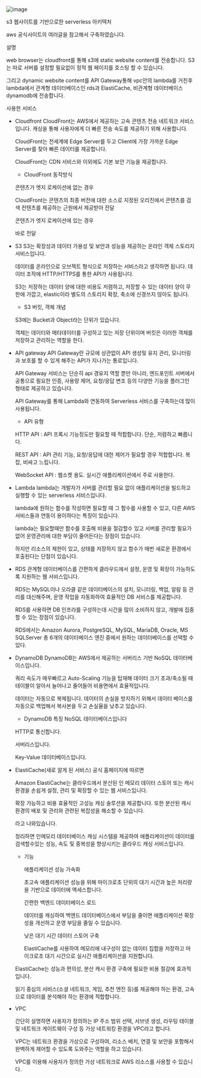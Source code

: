 ![image](https://github.com/GSM-MSG/DevOps-Onboarding/assets/103885741/6baa7abc-69c8-426e-8494-f81aff120e94)


s3 웹사이트를 기반으로한 serverless 아키텍처

aws 공식사이트의 여러글을 참고해서 구축하였습니다.

설명

web browser는 cloudfront를 통해 s3에 static website content를 전송합니다. S3는 따로 서버를 설정할 필요없이 정적 웹 페이지를 호스팅 할 수 있습니다.

그리고 dynamic website content를 API Gateway통해 vpc안의 lambda를 거친후 lambda에서 관계형 데이터베이스인 rds과 ElastiCache, 비관계형 데이터베이스 dynamodb에 전송합니다.


사용한 서비스

- Cloudfront
  CloudFront는 AWS에서 제공하는 고속 콘텐츠 전송 네트워크 서비스입니다. 캐싱을 통해 사용자에게 더 빠른 전송 속도를 제공하기 위해 사용합니다.

  CloudFront는 전세계에 Edge Server를 두고 Client에 가장 가까운 Edge Server를 찾아 빠른 데이터를 제공합니다.

  CloudFront는 CDN 서비스와 이외에도 기본 보안 기능을 제공합니다.

  - CloudFront 동작방식
  
  콘텐츠가 엣지 로케이션에 없는 경우

  CloudFront는 콘텐츠의 최종 버전에 대한 소스로 지정된 오리진에서 콘텐츠를 검색
  컨텐츠를 제공하는 근원에서 제공받아 전달
  
  콘텐츠가 엣지 로케이션에 있는 경우

  바로 전달
  
- S3
  S3는 확장성과 데이터 가용성 및 보안과 성능을 제공하는 온라인 객체 스토리지 서비스입니다. 

  데이터를 온라인으로 오브젝트 형식으로 저장하는 서비스라고 생각하면 됩니다. 데이터 조작에 HTTP/HTTPS를 통한 API가 사용됩니다.

  S3는 저장하는 데이터 양에 대한 비용도 저렴하고, 저장할 수 있는 데이터 양이 무한에 가깝고, elastic이라 별도의 스토리지 확장, 축소에 신경쓰지 않아도 됩니다.

  - S3 버킷, 객체 개념

  S3에는 Bucket과 Object라는 단위가 있습니다. 

  객체는 데이터와 메타데이터를 구성하고 있는 저장 단위이며 버킷은 이러한 객체를 저장하고 관리하는 역할을 한다.

- API gateway
  API Gateway란 규모에 상관없이 API 생성및 유지 관리, 모니터링과 보호를 할 수 있게 해주는 API가 지나가는 통로입니다.

  API Gateway 서비스는 단순히 api 경유지 역할 뿐만 아니라, 엔드포인트 서버에서 공통으로 필요한 인증, 사용량 제어, 요청/응답 변조 등의 다양한 기능을 플러그인 형태로 제공하고 있습니다.

  API Gateway를 통해 Lambda와 연동하여 Serverless 서비스를 구축하는데 많이 사용됩니다.

  - API 유형
    
  HTTP API : API 프록시 기능정도만 필요할 때 적합합니다. 단순, 저렴하고 빠릅니다.

  REST API : API 관리 기능, 요청/응답에 대한 제어가 필요할 경우 적합합니다. 복잡, 비싸고 느립니다.

  WebSocket API : 웹소켓 용도. 실시간 애플리케이션에서 주로 사용한다.

- Lambda
  lambda는 개발자가 서버를 관리할 필요 없이 애플리케이션을 빌드하고 실행할 수 있는 serverless 서비스입니다.

  lambda에 원하는 함수를 작성하면 필요할 때 그 함수를 사용할 수 있고, 다른 AWS 서비스들과 연동이 용이하다는 특징이 있습니다.

  lambda는 필요할때만 함수를 호출해 비용을 절감할수 있고 서버를 관리할 필요가 없어 운영관리에 대한 부담이 줄어든다는 장점이 있습니다.

  하지만 리소스의 제한이 있고, 상태를 저장하지 않고 함수가 매번 새로운 환경에서 호출된다는 단점이 있습니다.

- RDS
  관계형 데이터베이스를 간편하게 클라우드에서 설정, 운영 및 확장이 가능하도록 지원하는 웹 서비스입니다.

  RDS는 MySQL이나 오라클 같은 데이터베이스의 설치, 모니터링, 백업, 알람 등 관리를 대신해주며, 운영 작업을 자동화하여 효율적인 DB 서비스를 제공합니다.

  RDS를 사용하면 DB 인프라를 구성하는데 시간을 많이 소비하지 않고, 개발에 집중할 수 있는 장점이 있습니다.

  RDS에서는 Amazon Aurora, PostgreSQL, MySQL, MariaDB, Oracle, MS SQLServer 총 6개의 데이터베이스 엔진 중에서 원하는 데이터베이스를 선택할 수 있다.

- DynamoDB
  DynamoDB는 AWS에서 제공하는 서버리스 기반 NoSQL 데이터베이스입니다.

  쿼리 속도가 매우빠르고 Auto-Scaling 기능을 탑재해 데이터 크기 초과/축소될 때 테이블이 알아서 늘어나고 줄어들어 비용면에서 효율적입니다.

  데이터는 자동으로 복제됩니다. 데이터의 손실을 방지하기 위해서 데이터 베이스를 자동으로 백업해서 복사본을 두고 손실율을 낮추고 있습니다.

  - DynamoDB 특징
  NoSQL 데이터베이스입니다

  HTTP로 통신합니다.

  서버리스입니다.

  Key-Value 데이터베이스입니다.

- ElastiCache(새로 알게 된 서비스)
  공식 홈페이지에 따르면

  Amazon ElastiCache는 클라우드에서 분산된 인 메모리 데이터 스토어 또는 캐시 환경을 손쉽게 설정, 관리 및 확장할 수 있는 웹 서비스입니다.

  확장 가능하고 비용 효율적인 고성능 캐싱 솔루션을 제공합니다. 또한 분산된 캐시 환경의 배포 및 관리와 관련된 복잡성을 해소할 수 있습니다.

  라고 나와있습니다.

  정리하면 인메모리 데이터베이스 캐싱 시스템을 제공하여 애플리케이션이 데이터를 검색할수있는 성능, 속도 및 중복성을 향상시키는 클라우드 캐싱 서비스입니다.

  - 기능

    애플리케이션 성능 가속화
    
    초고속 애플리케이션 성능을 위해 마이크로초 단위의 대기 시간과 높은 처리량을 기반으로 데이터에 액세스합니다.
    
    간편한 백엔드 데이터베이스 로드
    
    데이터를 캐싱하여 백엔드 데이터베이스에서 부담을 줄이면 애플리케이션 확장성을 개선하고 운영 부담을 줄일 수 있습니다.
    
    낮은 대기 시간 데이터 스토어 구축
    
    ElastiCache를 사용하여 메모리에 내구성이 없는 데이터 집합을 저장하고 마이크로초 대기 시간으로 실시간 애플리케이션을 지원합니다.

  ElastiCache는 성능과 편의성, 분산 캐시 환경 구축에 필요한 비용 절감에 효과적입니다.

  읽기 중심의 서비스(소셜 네트워크, 게임, 추천 엔진 등)를 제공해야 하는 환경, 고속으로 데이터를 분석해야 하는 환경에 적합합니다.

- VPC

  간단히 설명하면 사용자가 정의하는 IP 주소 범위 선택, 서브넷 생성, 라우팅 테이블 및 네트워크 게이트웨이 구성 등 가상 네트워킹 환경을 VPC라고 합니다.

  VPC는 네트워크 환경을 가상으로 구성하여, 리소스 배치, 연결 및 보안을 포함해서 완벽하게 제어할 수 있도록 도와주는 역할을 하고 있습니다.

  VPC를 이용해 사용자가 정의한 가상 네트워크로 AWS 리소스를 사용할 수 있습니다.
